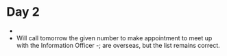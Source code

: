 # Day 2

-
- Will call tomorrow the given number to make appointment to meet up with the Information Officer
-; are overseas, but the list remains correct.
